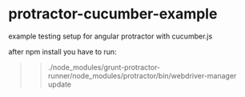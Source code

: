 protractor-cucumber-example
===========================

example testing setup for angular protractor with cucumber.js

after npm install you have to run:
>> ./node_modules/grunt-protractor-runner/node_modules/protractor/bin/webdriver-manager update
